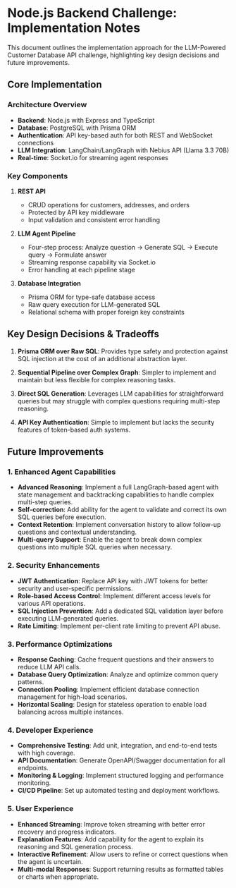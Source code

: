 # Node.js Backend Challenge: Implementation Notes

This document outlines the implementation approach for the LLM-Powered Customer Database API challenge, highlighting key design decisions and future improvements.

## Core Implementation

### Architecture Overview

- **Backend**: Node.js with Express and TypeScript
- **Database**: PostgreSQL with Prisma ORM
- **Authentication**: API key-based auth for both REST and WebSocket connections
- **LLM Integration**: LangChain/LangGraph with Nebius API (Llama 3.3 70B)
- **Real-time**: Socket.io for streaming agent responses

### Key Components

1. **REST API**
   - CRUD operations for customers, addresses, and orders
   - Protected by API key middleware
   - Input validation and consistent error handling

2. **LLM Agent Pipeline**
   - Four-step process: Analyze question → Generate SQL → Execute query → Formulate answer
   - Streaming response capability via Socket.io
   - Error handling at each pipeline stage

3. **Database Integration**
   - Prisma ORM for type-safe database access
   - Raw query execution for LLM-generated SQL
   - Relational schema with proper foreign key constraints

## Key Design Decisions & Tradeoffs

1. **Prisma ORM over Raw SQL**: Provides type safety and protection against SQL injection at the cost of an additional abstraction layer.

2. **Sequential Pipeline over Complex Graph**: Simpler to implement and maintain but less flexible for complex reasoning tasks.

3. **Direct SQL Generation**: Leverages LLM capabilities for straightforward queries but may struggle with complex questions requiring multi-step reasoning.

4. **API Key Authentication**: Simple to implement but lacks the security features of token-based auth systems.

## Future Improvements

### 1. Enhanced Agent Capabilities

- **Advanced Reasoning**: Implement a full LangGraph-based agent with state management and backtracking capabilities to handle complex multi-step queries.
- **Self-correction**: Add ability for the agent to validate and correct its own SQL queries before execution.
- **Context Retention**: Implement conversation history to allow follow-up questions and contextual understanding.
- **Multi-query Support**: Enable the agent to break down complex questions into multiple SQL queries when necessary.

### 2. Security Enhancements

- **JWT Authentication**: Replace API key with JWT tokens for better security and user-specific permissions.
- **Role-based Access Control**: Implement different access levels for various API operations.
- **SQL Injection Prevention**: Add a dedicated SQL validation layer before executing LLM-generated queries.
- **Rate Limiting**: Implement per-client rate limiting to prevent API abuse.

### 3. Performance Optimizations

- **Response Caching**: Cache frequent questions and their answers to reduce LLM API calls.
- **Database Query Optimization**: Analyze and optimize common query patterns.
- **Connection Pooling**: Implement efficient database connection management for high-load scenarios.
- **Horizontal Scaling**: Design for stateless operation to enable load balancing across multiple instances.

### 4. Developer Experience

- **Comprehensive Testing**: Add unit, integration, and end-to-end tests with high coverage.
- **API Documentation**: Generate OpenAPI/Swagger documentation for all endpoints.
- **Monitoring & Logging**: Implement structured logging and performance monitoring.
- **CI/CD Pipeline**: Set up automated testing and deployment workflows.

### 5. User Experience

- **Enhanced Streaming**: Improve token streaming with better error recovery and progress indicators.
- **Explanation Features**: Add capability for the agent to explain its reasoning and SQL generation process.
- **Interactive Refinement**: Allow users to refine or correct questions when the agent is uncertain.
- **Multi-modal Responses**: Support returning results as formatted tables or charts when appropriate.
